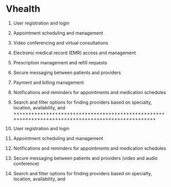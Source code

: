 # Vhealth

1. User registration and login
2. Appointment scheduling and management
3. Video conferencing and virtual consultations
4. Electronic medical record (EMR) access and management
5. Prescription management and refill requests
6. Secure messaging between patients and providers
7. Payment and billing management
8. Notifications and reminders for appointments and medication schedules
9. Search and filter options for finding providers based on specialty, location, availability, and
   +++++++++++++++++++++++++++++++++++++++++++++++++++++++++++++++++++++++++++++++++++++++++++++++++++

10. User registration and login
11. Appointment scheduling and management
12. Notifications and reminders for appointments and medication schedules
13. Secure messaging between patients and providers (video and audio conference)
14. Search and filter options for finding providers based on specialty, location, availability, and
